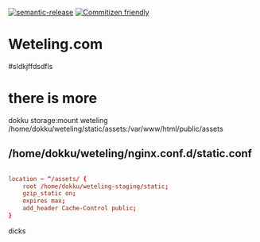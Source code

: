 [![semantic-release](https://img.shields.io/badge/%20%20%F0%9F%93%A6%F0%9F%9A%80-semantic--release-e10079.svg)](https://github.com/semantic-release/semantic-release)
[![Commitizen friendly](https://img.shields.io/badge/commitizen-friendly-brightgreen.svg)](http://commitizen.github.io/cz-cli/)

# Weteling.com

#sldkjffdsdfls

# there is more

dokku storage:mount weteling /home/dokku/weteling/static/assets:/var/www/html/public/assets

## /home/dokku/weteling/nginx.conf.d/static.conf

```conf

location ~ ^/assets/ {
    root /home/dokku/weteling-staging/static;
    gzip_static on;
    expires max;
    add_header Cache-Control public;
}
```

dicks
